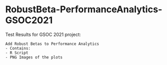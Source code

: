 # RobustBeta-PerformanceAnalytics-GSOC2021
Test Results for GSOC 2021 project:

    Add Robust Betas to Performance Analytics
    - Contains:
	- R Script
	- PNG Images of the plots
